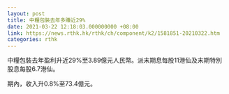 ```yaml
---
layout: post
title: 中糧包裝去年多賺近29%
date: 2021-03-22 12:18:03.000000000 +08:00
link: https://news.rthk.hk/rthk/ch/component/k2/1581851-20210322.htm
categories: rthk
---
```


中糧包裝去年盈利升近29%至3.89億元人民幣。派末期息每股11港仙及末期特別股息每股6.7港仙。

期內，收入升0.8%至73.4億元。
